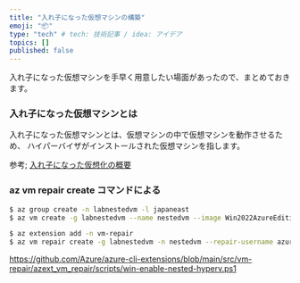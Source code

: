 ```yaml
---
title: "入れ子になった仮想マシンの構築"
emoji: "📦"
type: "tech" # tech: 技術記事 / idea: アイデア
topics: []
published: false
---
```


入れ子になった仮想マシンを手早く用意したい場面があったので、まとめておきます。

### 入れ子になった仮想マシンとは

入れ子になった仮想マシンとは、仮想マシンの中で仮想マシンを動作させるため、
ハイパーバイザがインストールされた仮想マシンを指します。

参考; [入れ子になった仮想化の概要](https://learn.microsoft.com/ja-jp/virtualization/hyper-v-on-windows/user-guide/nested-virtualization)


### 

### az vm repair create コマンドによる

```bash
$ az group create -n labnestedvm -l japaneast
$ az vm create -g labnestedvm --name nestedvm --image Win2022AzureEditionCore --admin-username azureuser --public-ip-address ""
```

```bash
$ az extension add -n vm-repair
$ az vm repair create -g labnestedvm -n nestedvm --repair-username azureuser --repair-password 'password!234' --enable-nested --verbose
```



https://github.com/Azure/azure-cli-extensions/blob/main/src/vm-repair/azext_vm_repair/scripts/win-enable-nested-hyperv.ps1